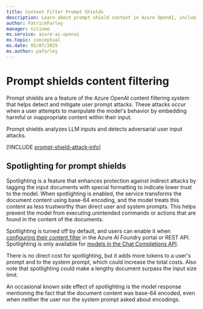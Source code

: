 ```yaml
---
title: Content Filter Prompt Shields
description: Learn about prompt shield content in Azure OpenAI, including user prompt attacks and indirect attack severity definitions.
author: PatrickFarley
manager: nitinme
ms.service: azure-ai-openai
ms.topic: conceptual
ms.date: 05/07/2025
ms.author: pafarley
---
```


# Prompt shields content filtering

Prompt shields are a feature of the Azure OpenAI content filtering system that helps detect and mitigate user prompt attacks. These attacks occur when a user attempts to manipulate the model's behavior by embedding harmful or inappropriate content within their input.

Prompt shields analyzes LLM inputs and detects adversarial user input attacks.

[!INCLUDE [prompt-shield-attack-info](../../../ai-services/content-safety/includes/prompt-shield-attack-info.md)]

## Spotlighting for prompt shields

Spotlighting is a feature that enhances protection against indirect attacks by tagging the input documents with special formatting to indicate lower trust to the model. When spotlighting is enabled, the service transforms the document content using base-64 encoding, and the model treats this content as less trustworthy than direct user and system prompts. This helps prevent the model from executing unintended commands or actions that are found in the content of the documents.

Spotlighting is turned off by default, and users can enable it when [configuring their content filter](../how-to/content-filters.md) in the Azure AI Foundry portal or REST API. Spotlighting is only available for [models in the Chat Completions API](/azure/ai-foundry/openai/how-to/chatgpt).

There is no direct cost for spotlighting, but it adds more tokens to a user's prompt and to the system prompt, which could increase the total costs. Also note that spotlighting could make a lengthy document surpass the input size limit.

An occasional known side effect of spotlighting is the model response mentioning the fact that the document content was base-64 encoded, even when neither the user nor the system prompt asked about encodings.